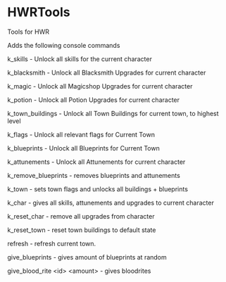 # HWRTools
 Tools for HWR

Adds the following console commands

k_skills  - Unlock all skills for the current character

k_blacksmith - Unlock all Blacksmith Upgrades for current character

k_magic - Unlock all Magicshop Upgrades for current character

k_potion - Unlock all Potion Upgrades for current character

k_town_buildings - Unlock all Town Buildings for current town, to highest level

k_flags - Unlock all relevant flags for Current Town

k_blueprints - Unlock all Blueprints for Current Town

k_attunements - Unlock all Attunements for current character

k_remove_blueprints - removes blueprints and attunements

k_town - sets town flags and unlocks all buildings + blueprints

k_char - gives all skills, attunements and upgrades to current character

k_reset_char - remove all upgrades from character

k_reset_town - reset town buildings to default state

refresh - refresh current town. 

give_blueprints <int> - gives <int> amount of blueprints at random
 
give_blood_rite \<id\> \<amount\> - gives bloodrites 
